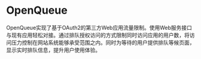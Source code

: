 # OpenQueue
OpenQueue实现了基于OAuth2的第三方Web应用流量限制。使用Web服务接口与现有应用轻松对接。通过排队授权访问的方式限制同时访问应用的用户数，将访问压力控制在网站系统能够承受范围之内。同时为等待的用户提供排队等候页面，显示实时排队信息，提升用户使用体验。
